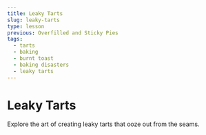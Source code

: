 ```yaml
---
title: Leaky Tarts
slug: leaky-tarts
type: lesson
previous: Overfilled and Sticky Pies
tags:
  - tarts
  - baking
  - burnt toast
  - baking disasters
  - leaky tarts
---
```


# Leaky Tarts

Explore the art of creating leaky tarts that ooze out from the seams.
